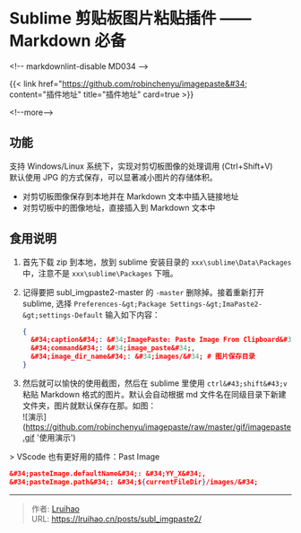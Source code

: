 # Sublime 剪贴板图片粘贴插件 —— Markdown 必备


&lt;!-- markdownlint-disable MD034 --&gt;

{{&lt; link href=&#34;https://github.com/robinchenyu/imagepaste&#34; content=&#34;插件地址&#34; title=&#34;插件地址&#34; card=true &gt;}}

&lt;!--more--&gt;

## 功能

支持 Windows/Linux 系统下，实现对剪切板图像的处理调用 (Ctrl&#43;Shift&#43;V)  
默认使用 JPG 的方式保存，可以显著减小图片的存储体积。

- 对剪切板图像保存到本地并在 Markdown 文本中插入链接地址
- 对剪切板中的图像地址，直接插入到 Markdown 文本中

## 食用说明

1. 首先下载 zip 到本地，放到 sublime 安装目录的 `xxx\sublime\Data\Packages` 中，注意不是 `xxx\sublime\Packages` 下哦。
2. 记得要把 subl_imgpaste2-master 的 `-master` 删除掉。接着重新打开 sublime, 选择 `Preferences-&gt;Package Settings-&gt;ImaPaste2-&gt;settings-Default` 输入如下内容：

   ```json
   {
     &#34;caption&#34;: &#34;ImagePaste: Paste Image From Clipboard&#34;,
     &#34;command&#34;: &#34;image_paste&#34;,
     &#34;image_dir_name&#34;: &#34;images/&#34; # 图片保存目录
   }
   ```

3. 然后就可以愉快的使用截图，然后在 sublime 里使用 `ctrl&#43;shift&#43;v` 粘贴 Markdown 格式的图片。默认会自动根据 md 文件名在同级目录下新建文件夹，图片就默认保存在那。如图：  
   ![演示](https://github.com/robinchenyu/imagepaste/raw/master/gif/imagepaste.gif &#39;使用演示&#39;)

&gt; VScode 也有更好用的插件：Past Image

```json
&#34;pasteImage.defaultName&#34;: &#34;YY_X&#34;,
&#34;pasteImage.path&#34;: &#34;${currentFileDir}/images/&#34;
```


---

> 作者: [Lruihao](https://github.com/Lruihao)  
> URL: https://lruihao.cn/posts/subl_imgpaste2/  


